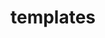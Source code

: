 <!-- generated by markdown-notes-tree -->

# templates

<!-- optional markdown-notes-tree directory description starts here -->

<!-- optional markdown-notes-tree directory description ends here -->

